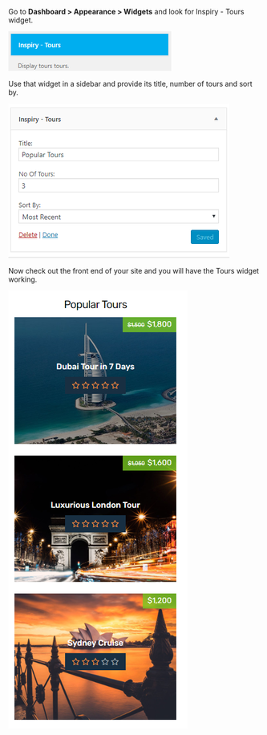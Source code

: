 Go to **Dashboard > Appearance > Widgets** and look for Inspiry - Tours widget.

![img](../img/tours-widget.png)

Use that widget in a sidebar and provide its title, number of tours and sort by.

![img](../img/tours-widget-sidebar.png)

Now check out the front end of your site and you will have the Tours widget working.

![img](../img/tours-widget-front.png)